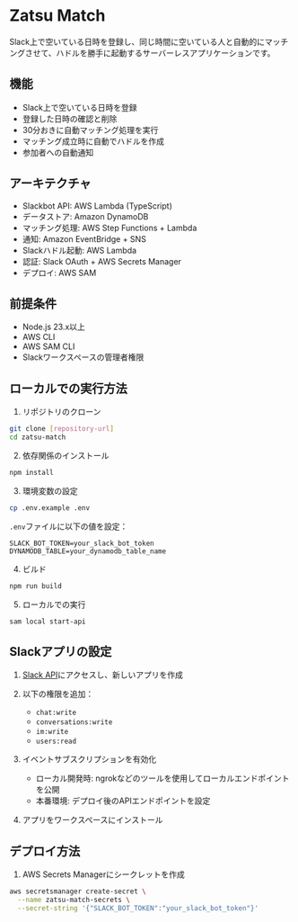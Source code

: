 # Zatsu Match

Slack上で空いている日時を登録し、同じ時間に空いている人と自動的にマッチングさせて、ハドルを勝手に起動するサーバーレスアプリケーションです。

## 機能

- Slack上で空いている日時を登録
- 登録した日時の確認と削除
- 30分おきに自動マッチング処理を実行
- マッチング成立時に自動でハドルを作成
- 参加者への自動通知

## アーキテクチャ

- Slackbot API: AWS Lambda (TypeScript)
- データストア: Amazon DynamoDB
- マッチング処理: AWS Step Functions + Lambda
- 通知: Amazon EventBridge + SNS
- Slackハドル起動: AWS Lambda
- 認証: Slack OAuth + AWS Secrets Manager
- デプロイ: AWS SAM

## 前提条件

- Node.js 23.x以上
- AWS CLI
- AWS SAM CLI
- Slackワークスペースの管理者権限

## ローカルでの実行方法

1. リポジトリのクローン
```bash
git clone [repository-url]
cd zatsu-match
```

2. 依存関係のインストール
```bash
npm install
```

3. 環境変数の設定
```bash
cp .env.example .env
```
`.env`ファイルに以下の値を設定：
```
SLACK_BOT_TOKEN=your_slack_bot_token
DYNAMODB_TABLE=your_dynamodb_table_name
```

4. ビルド
```bash
npm run build
```

5. ローカルでの実行
```bash
sam local start-api
```

## Slackアプリの設定

1. [Slack API](https://api.slack.com/apps)にアクセスし、新しいアプリを作成

2. 以下の権限を追加：
   - `chat:write`
   - `conversations:write`
   - `im:write`
   - `users:read`

3. イベントサブスクリプションを有効化
   - ローカル開発時: ngrokなどのツールを使用してローカルエンドポイントを公開
   - 本番環境: デプロイ後のAPIエンドポイントを設定

4. アプリをワークスペースにインストール

## デプロイ方法

1. AWS Secrets Managerにシークレットを作成
```bash
aws secretsmanager create-secret \
  --name zatsu-match-secrets \
  --secret-string '{"SLACK_BOT_TOKEN":"your_slack_bot_token"}'
```
